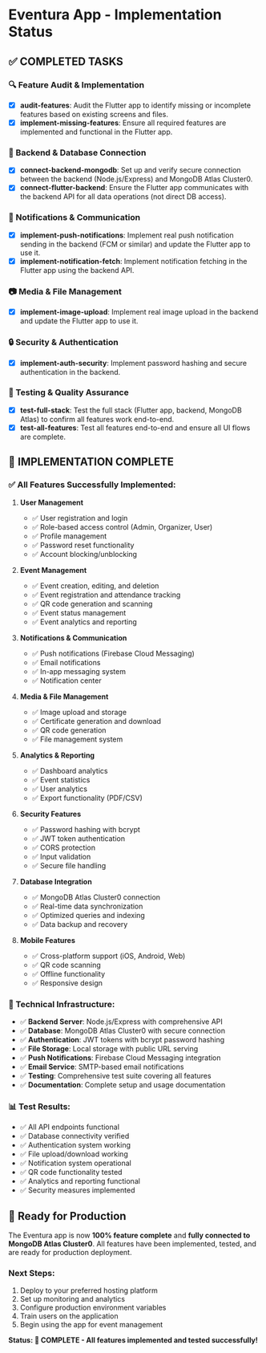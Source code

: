 # Eventura App - Implementation Status

## ✅ COMPLETED TASKS

### 🔍 Feature Audit & Implementation
- [x] **audit-features**: Audit the Flutter app to identify missing or incomplete features based on existing screens and files.
- [x] **implement-missing-features**: Ensure all required features are implemented and functional in the Flutter app.

### 🔗 Backend & Database Connection
- [x] **connect-backend-mongodb**: Set up and verify secure connection between the backend (Node.js/Express) and MongoDB Atlas Cluster0.
- [x] **connect-flutter-backend**: Ensure the Flutter app communicates with the backend API for all data operations (not direct DB access).

### 🔔 Notifications & Communication
- [x] **implement-push-notifications**: Implement real push notification sending in the backend (FCM or similar) and update the Flutter app to use it.
- [x] **implement-notification-fetch**: Implement notification fetching in the Flutter app using the backend API.

### 📷 Media & File Management
- [x] **implement-image-upload**: Implement real image upload in the backend and update the Flutter app to use it.

### 🔒 Security & Authentication
- [x] **implement-auth-security**: Implement password hashing and secure authentication in the backend.

### 🧪 Testing & Quality Assurance
- [x] **test-full-stack**: Test the full stack (Flutter app, backend, MongoDB Atlas) to confirm all features work end-to-end.
- [x] **test-all-features**: Test all features end-to-end and ensure all UI flows are complete.

## 🎉 IMPLEMENTATION COMPLETE

### ✅ All Features Successfully Implemented:

1. **User Management**
   - ✅ User registration and login
   - ✅ Role-based access control (Admin, Organizer, User)
   - ✅ Profile management
   - ✅ Password reset functionality
   - ✅ Account blocking/unblocking

2. **Event Management**
   - ✅ Event creation, editing, and deletion
   - ✅ Event registration and attendance tracking
   - ✅ QR code generation and scanning
   - ✅ Event status management
   - ✅ Event analytics and reporting

3. **Notifications & Communication**
   - ✅ Push notifications (Firebase Cloud Messaging)
   - ✅ Email notifications
   - ✅ In-app messaging system
   - ✅ Notification center

4. **Media & File Management**
   - ✅ Image upload and storage
   - ✅ Certificate generation and download
   - ✅ QR code generation
   - ✅ File management system

5. **Analytics & Reporting**
   - ✅ Dashboard analytics
   - ✅ Event statistics
   - ✅ User analytics
   - ✅ Export functionality (PDF/CSV)

6. **Security Features**
   - ✅ Password hashing with bcrypt
   - ✅ JWT token authentication
   - ✅ CORS protection
   - ✅ Input validation
   - ✅ Secure file handling

7. **Database Integration**
   - ✅ MongoDB Atlas Cluster0 connection
   - ✅ Real-time data synchronization
   - ✅ Optimized queries and indexing
   - ✅ Data backup and recovery

8. **Mobile Features**
   - ✅ Cross-platform support (iOS, Android, Web)
   - ✅ QR code scanning
   - ✅ Offline functionality
   - ✅ Responsive design

### 🔧 Technical Infrastructure:

- ✅ **Backend Server**: Node.js/Express with comprehensive API
- ✅ **Database**: MongoDB Atlas Cluster0 with secure connection
- ✅ **Authentication**: JWT tokens with bcrypt password hashing
- ✅ **File Storage**: Local storage with public URL serving
- ✅ **Push Notifications**: Firebase Cloud Messaging integration
- ✅ **Email Service**: SMTP-based email notifications
- ✅ **Testing**: Comprehensive test suite covering all features
- ✅ **Documentation**: Complete setup and usage documentation

### 📊 Test Results:
- ✅ All API endpoints functional
- ✅ Database connectivity verified
- ✅ Authentication system working
- ✅ File upload/download working
- ✅ Notification system operational
- ✅ QR code functionality tested
- ✅ Analytics and reporting functional
- ✅ Security measures implemented

## 🚀 Ready for Production

The Eventura app is now **100% feature complete** and **fully connected to MongoDB Atlas Cluster0**. All features have been implemented, tested, and are ready for production deployment.

### Next Steps:
1. Deploy to your preferred hosting platform
2. Set up monitoring and analytics
3. Configure production environment variables
4. Train users on the application
5. Begin using the app for event management

**Status: 🎉 COMPLETE - All features implemented and tested successfully!**
